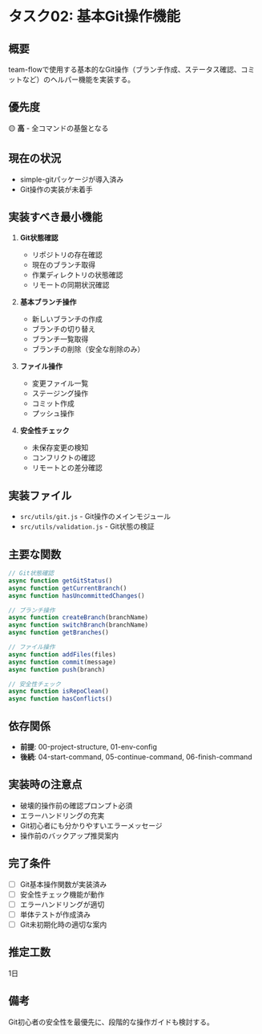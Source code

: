 # タスク02: 基本Git操作機能

## 概要
team-flowで使用する基本的なGit操作（ブランチ作成、ステータス確認、コミットなど）のヘルパー機能を実装する。

## 優先度
🟡 **高** - 全コマンドの基盤となる

## 現在の状況
- simple-gitパッケージが導入済み
- Git操作の実装が未着手

## 実装すべき最小機能
1. **Git状態確認**
   - リポジトリの存在確認
   - 現在のブランチ取得
   - 作業ディレクトリの状態確認
   - リモートの同期状況確認

2. **基本ブランチ操作**
   - 新しいブランチの作成
   - ブランチの切り替え
   - ブランチ一覧取得
   - ブランチの削除（安全な削除のみ）

3. **ファイル操作**
   - 変更ファイル一覧
   - ステージング操作
   - コミット作成
   - プッシュ操作

4. **安全性チェック**
   - 未保存変更の検知
   - コンフリクトの確認
   - リモートとの差分確認

## 実装ファイル
- `src/utils/git.js` - Git操作のメインモジュール
- `src/utils/validation.js` - Git状態の検証

## 主要な関数
```javascript
// Git状態確認
async function getGitStatus()
async function getCurrentBranch()
async function hasUncommittedChanges()

// ブランチ操作
async function createBranch(branchName)
async function switchBranch(branchName)
async function getBranches()

// ファイル操作
async function addFiles(files)
async function commit(message)
async function push(branch)

// 安全性チェック
async function isRepoClean()
async function hasConflicts()
```

## 依存関係
- **前提**: 00-project-structure, 01-env-config
- **後続**: 04-start-command, 05-continue-command, 06-finish-command

## 実装時の注意点
- 破壊的操作前の確認プロンプト必須
- エラーハンドリングの充実
- Git初心者にも分かりやすいエラーメッセージ
- 操作前のバックアップ推奨案内

## 完了条件
- [ ] Git基本操作関数が実装済み
- [ ] 安全性チェック機能が動作
- [ ] エラーハンドリングが適切
- [ ] 単体テストが作成済み
- [ ] Git未初期化時の適切な案内

## 推定工数
1日

## 備考
Git初心者の安全性を最優先に、段階的な操作ガイドも検討する。